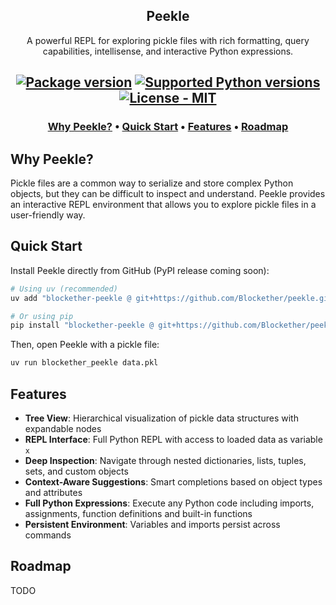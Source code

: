 <h2 align="center">
  Peekle
</h2>

<div align="center">
A powerful REPL for exploring pickle files with rich formatting, query capabilities, intellisense, and interactive Python expressions.
</div>

<div align="center">
  <h2>
    <a href="https://pypi.org/project/blockether-peekle/"><img src="https://img.shields.io/pypi/v/blockether-peekle?color=%23007ec6&label=pypi%20package" alt="Package version"></a>
    <a href="https://pypi.org/project/blockether-peekle/"><img src="https://img.shields.io/pypi/pyversions/blockether-peekle" alt="Supported Python versions"></a>
    <a href="https://github.com/Blockether/catalyst/blob/main/LICENSE">
      <img src="https://img.shields.io/badge/license-MIT-green" alt="License - MIT">
    </a>
  </h2>
</div>

<div align="center">
  <h3>
  
[Why Peekle?](#why-peekle) • [Quick Start](#quick-start) • [Features](#features) • [Roadmap](#roadmap)

  </h3>
</div>

## Why Peekle?

Pickle files are a common way to serialize and store complex Python objects, but they can be difficult to inspect and understand. Peekle provides an interactive REPL environment that allows you to explore pickle files in a user-friendly way.

## Quick Start

Install Peekle directly from GitHub (PyPI release coming soon):

```bash
# Using uv (recommended)
uv add "blockether-peekle @ git+https://github.com/Blockether/peekle.git"

# Or using pip
pip install "blockether-peekle @ git+https://github.com/Blockether/peekle.git"
```

Then, open Peekle with a pickle file:

```bash
uv run blockether_peekle data.pkl
```

## Features

- **Tree View**: Hierarchical visualization of pickle data structures with expandable nodes
- **REPL Interface**: Full Python REPL with access to loaded data as variable `x`
- **Deep Inspection**: Navigate through nested dictionaries, lists, tuples, sets, and custom objects
- **Context-Aware Suggestions**: Smart completions based on object types and attributes
- **Full Python Expressions**: Execute any Python code including imports, assignments, function definitions and built-in functions
- **Persistent Environment**: Variables and imports persist across commands

## Roadmap

TODO
